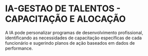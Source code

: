 # IA-GESTAO DE TALENTOS - CAPACITAÇÃO E ALOCAÇÃO
A IA pode personalizar programas de desenvolvimento profissional, identificando as necessidades de capacitação específicas de cada funcionário e sugerindo planos de ação baseados em dados de performance. 
